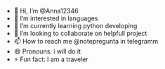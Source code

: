 - 👋 Hi, I’m @Anna12346
- 👀 I’m interested in languages
- 🌱 I’m currently learning python developing
- 💞️ I’m looking to collaborate on helpfull project
- 📫 How to reach me @notepregunta in telegramm
- 😄 Pronouns: i will do it
- ⚡ Fun fact: I am a traveler

<!---
Anna12346/Anna12346 is a ✨ special ✨ repository because its `README.md` (this file) appears on your GitHub profile.
You can click the Preview link to take a look at your changes.
--->
